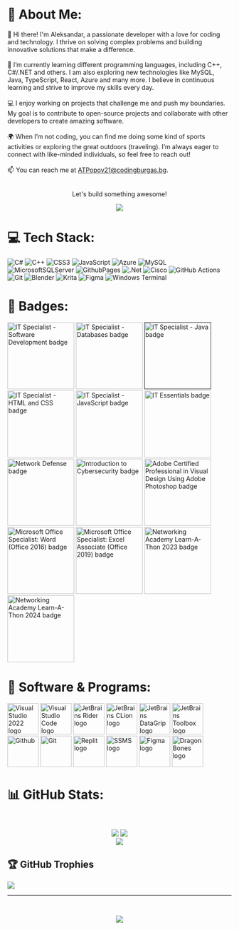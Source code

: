 # 💫 About Me:
👋 Hi there! I'm Aleksandar, a passionate developer with a love for coding and technology. I thrive on solving complex problems and building innovative solutions that make a difference.<br><br>🌱 I’m currently learning different programming languages, including C++, C#/.NET and others. I am also exploring new technologies like MySQL, Java, TypeScript, React, Azure and many more. I believe in continuous learning and strive to improve my skills every day.<br><br>💻 I enjoy working on projects that challenge me and push my boundaries. My goal is to contribute to open-source projects and collaborate with other developers to create amazing software.<br><br>🌍 When I’m not coding, you can find me doing some kind of sports activities or exploring the great outdoors (traveling). I’m always eager to connect with like-minded individuals, so feel free to reach out!<br><br>📫 You can reach me at ATPopov21@codingburgas.bg.<br><br><p align="center">Let's build something awesome!</p><p align="center">
![](https://quotes-github-readme.vercel.app/api?type=horizontal&theme=tokyonight)
</p>

# 💻 Tech Stack:
![C#](https://img.shields.io/badge/c%23-%23239120.svg?style=for-the-badge&logo=csharp&logoColor=white) ![C++](https://img.shields.io/badge/c++-%2300599C.svg?style=for-the-badge&logo=c%2B%2B&logoColor=white) ![CSS3](https://img.shields.io/badge/css3-%231572B6.svg?style=for-the-badge&logo=css3&logoColor=white) ![JavaScript](https://img.shields.io/badge/javascript-%23323330.svg?style=for-the-badge&logo=javascript&logoColor=%23F7DF1E) ![Azure](https://img.shields.io/badge/azure-%230072C6.svg?style=for-the-badge&logo=microsoftazure&logoColor=white) ![MySQL](https://img.shields.io/badge/mysql-4479A1.svg?style=for-the-badge&logo=mysql&logoColor=white) ![MicrosoftSQLServer](https://img.shields.io/badge/Microsoft%20SQL%20Server-CC2927?style=for-the-badge&logo=microsoft%20sql%20server&logoColor=white) ![GithubPages](https://img.shields.io/badge/github%20pages-121013?style=for-the-badge&logo=github&logoColor=white) ![.Net](https://img.shields.io/badge/.NET-5C2D91?style=for-the-badge&logo=.net&logoColor=white) ![Cisco](https://img.shields.io/badge/cisco-%23049fd9.svg?style=for-the-badge&logo=cisco&logoColor=black) ![GitHub Actions](https://img.shields.io/badge/github%20actions-%232671E5.svg?style=for-the-badge&logo=githubactions&logoColor=white) ![Git](https://img.shields.io/badge/git-%23F05033.svg?style=for-the-badge&logo=git&logoColor=white) ![Blender](https://img.shields.io/badge/blender-%23F5792A.svg?style=for-the-badge&logo=blender&logoColor=white) ![Krita](https://img.shields.io/badge/Krita-203759?style=for-the-badge&logo=krita&logoColor=EEF37B) ![Figma](https://img.shields.io/badge/figma-%23F24E1E.svg?style=for-the-badge&logo=figma&logoColor=white) ![Windows Terminal](https://img.shields.io/badge/Windows%20Terminal-%234D4D4D.svg?style=for-the-badge&logo=windows-terminal&logoColor=white)

# 🏅 Badges:
<a href="https://www.credly.com/earner/earned/badge/c36bd0c4-fe23-4e52-8adb-8d231e0e8550"><img src="https://images.credly.com/size/340x340/images/267a8b92-df48-41f1-9473-a0dae752310e/ITS-Badges_Software-Development_1200px.png" width="150" alt="IT Specialist - Software Development badge"/></a>
<a href="https://www.credly.com/earner/earned/badge/ab294c56-66c4-4393-904b-f5849eefdacf"><img src="https://images.credly.com/size/340x340/images/49a492cd-5f72-4c9d-aafa-06649e4853fb/MicrosoftTeams-image__5_.png" width="150" alt="IT Specialist - Databases badge"/></a>
<a href=""><img src="https://images.credly.com/size/340x340/images/2210b6fe-0eda-415a-8aba-6c1400566728/ITS-Badges_Java_1200px.png" width="150" alt="IT Specialist - Java badge"/></a>
<a href="https://www.credly.com/earner/earned/badge/10d1655e-ef67-40c4-8a26-1aefe60f7bc3"><img width="150" src="https://images.credly.com/size/340x340/images/e2dc688d-de61-44a5-81af-ee96f117a211/ITS-Badges_HTML-and-CSS_1200px.png" alt="IT Specialist - HTML and CSS badge"/><a/>
<a href="https://www.credly.com/earner/earned/badge/636c3e84-d00e-4052-b823-4452045ab449"><img width="150" src="https://images.credly.com/size/340x340/images/ef99b79e-fd54-4eb5-b2a4-bf17e92a4837/ITS-Badges_JavaScript_1200px.png" alt="IT Specialist - JavaScript badge"/><a/>
<a href="https://www.credly.com/earner/earned/badge/c1e55bac-a657-40a1-8aba-2bf4bb5673e9"><img width="150" src="https://images.credly.com/size/340x340/images/04e8034c-81f5-4f7f-ab23-e8b428c31ce9/ITE.png" alt="IT Essentials badge"/><a/>
<a href="https://www.credly.com/earner/earned/badge/ea6fecd0-c5b4-4b4f-bf43-ef380185bb38"><img src="https://images.credly.com/size/340x340/images/51526f76-711b-4caf-b04d-27f89512b112/NetworkDefense_v1_091721.png" width="150" alt="Network Defense badge"/></a>
<a href="https://www.credly.com/earner/earned/badge/88f035e3-2e4a-4104-90ae-6eb44b6fdb75"><img width="150" src="https://images.credly.com/size/340x340/images/af8c6b4e-fc31-47c4-8dcb-eb7a2065dc5b/I2CS__1_.png" alt="Introduction to Cybersecurity badge"/><a/>
<a href="https://www.credly.com/earner/earned/badge/78bd15f1-c8d3-4926-9161-9668beff84aa"><img src="https://images.credly.com/size/340x340/images/162c92e8-c60c-4c89-87c7-2a5fd9ed318a/Adobe_Certified_Professional_Adobe_Photoshop_digital_badge.png" width="150" alt="Adobe Certified Professional in Visual Design Using Adobe Photoshop badge"></a>
<a href="https://www.credly.com/badges/0c93c8ec-33d0-40db-aad9-dedd60143245"><img width="150" src="https://images.credly.com/size/340x340/images/fd092703-61db-4e9f-9c7c-2211d44ca87d/MOS_Word.png" alt="Microsoft Office Specialist: Word (Office 2016) badge"/><a/>
<a href="https://www.credly.com/earner/earned/badge/09bba845-0785-4808-9d8a-61a07f423a46"><img width="150" src="https://images.credly.com/size/340x340/images/9d2bcbe6-519f-4ed0-ad34-aca077421568/MOS_Excel.png" alt="Microsoft Office Specialist: Excel Associate (Office 2019) badge"/><a/>
<a href="https://www.credly.com/earner/earned/badge/ec0c8d6c-96d3-4238-aaa0-cf9e8df2333d"><img width="150" src="https://images.credly.com/size/340x340/images/b1395248-483c-48cd-b40d-7fe93837c37d/image.png" alt="Networking Academy Learn-A-Thon 2023 badge"/><a/>
<a href="https://www.credly.com/earner/earned/badge/42a7d438-0e99-46ba-bc84-9547d3342574"><img src="https://encrypted-tbn0.gstatic.com/images?q=tbn:ANd9GcRxX80yCEQJuOWw0FYEKm-T2xslVbnwnQXQK1_6RiqgHfOTg4ZQVp-Qx5LRljVRR-rK9IA&usqp=CAU" width="150" alt="Networking Academy Learn-A-Thon 2024 badge"/></a>

# 💽 Software & Programs:
<a href="https://visualstudio.microsoft.com/vs/"><img src="https://upload.wikimedia.org/wikipedia/commons/thumb/2/2c/Visual_Studio_Icon_2022.svg/2048px-Visual_Studio_Icon_2022.svg.png" height="70" alt="Visual Studio 2022 logo"/></a>
<a href="https://code.visualstudio.com/"><img src="https://upload.wikimedia.org/wikipedia/commons/thumb/9/9a/Visual_Studio_Code_1.35_icon.svg/2048px-Visual_Studio_Code_1.35_icon.svg.png" height="70" alt="Visual Studio Code logo"/></a>
<a href="https://www.jetbrains.com/rider/"><img src="https://upload.wikimedia.org/wikipedia/commons/thumb/6/6e/JetBrains_Rider_Icon.svg/2048px-JetBrains_Rider_Icon.svg.png" height="70" alt="JetBrains Rider logo"/></a>
<a href="https://www.jetbrains.com/clion/"><img src="https://upload.wikimedia.org/wikipedia/commons/thumb/6/62/Clion.svg/2048px-Clion.svg.png" height="70" alt="JetBrains CLion logo"/></a>
<a href="https://www.jetbrains.com/datagrip/"><img src="https://upload.wikimedia.org/wikipedia/commons/thumb/c/c9/DataGrip.svg/1024px-DataGrip.svg.png" height="70" alt="JetBrains DataGrip logo"/></a>
<a href="https://www.jetbrains.com/toolbox-app/"><img src="https://samuraism.com/wp-content/uploads/2021/08/icon-toolbox.png" height="70" alt="JetBrains Toolbox logo"/></a>
<a href="https://github.com/"><img src="https://icones.pro/wp-content/uploads/2021/06/icone-github-grise.png" height="70" alt="Github"/></a>
<a href="https://git-scm.com/"><img src="https://upload.wikimedia.org/wikipedia/commons/thumb/3/3f/Git_icon.svg/2048px-Git_icon.svg.png" height="70" alt="Git"/></a>
<a href="https://replit.com/"><img src="https://upload.wikimedia.org/wikipedia/commons/thumb/b/b2/Repl.it_logo.svg/1024px-Repl.it_logo.svg.png" height="70" alt="Replit logo"/></a>
<a href="https://learn.microsoft.com/en-us/sql/ssms/download-sql-server-management-studio-ssms?view=sql-server-ver16"><img src="https://img.utdstc.com/icon/981/2d8/9812d89705787310adf08f0edf758921b8d551e8329c8d8c5eeabf4d06b08378:200" height="70" alt="SSMS logo"/></a>
<a href="https://www.figma.com/"><img src="https://upload.wikimedia.org/wikipedia/commons/thumb/3/33/Figma-logo.svg/1200px-Figma-logo.svg.png" height="70" alt="Figma logo"/></a>
<a href="https://dragonbones.github.io/en/index.html"><img src="https://dragonbones.github.io/en/img/logo512.png" height="70" alt="DragonBones logo"/></a>

# 📊 GitHub Stats:
‎<p align="center">
  ![](https://github-readme-stats.vercel.app/api?username=ATPopov21&theme=github_dark&hide_border=false&include_all_commits=true&count_private=false)
  ![](https://github-readme-streak-stats.herokuapp.com/?user=ATPopov21&theme=github_dark&hide_border=false)<br/>
  ![](https://github-readme-stats.vercel.app/api/top-langs/?username=ATPopov21&theme=github_dark&hide_border=false&include_all_commits=true&count_private=false&layout=compact)
</p>

## 🏆 GitHub Trophies
![](https://github-profile-trophy.vercel.app/?username=ATPopov21&theme=gruvbox&no-frame=true&no-bg=false&margin-w=4)

---
‎<p align="center">[![](https://visitcount.itsvg.in/api?id=ATPopov21&icon=5&color=6)](https://visitcount.itsvg.in)</p>
